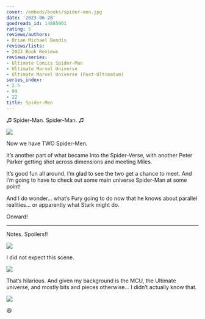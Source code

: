 ```yaml
---
cover: /embeds/books/spider-men.jpg
date: '2023-06-28'
goodreads_id: 14885901
rating: 5
reviews/authors:
- Brian Michael Bendis
reviews/lists:
- 2023 Book Reviews
reviews/series:
- Ultimate Comics Spider-Man
- Ultimate Marvel Universe
- Ultimate Marvel Universe (Post-Ultimatum)
series_index:
- 2.5
- 99
- 22
title: Spider-Men
---
```

♫ Spider-Man. Spider-Man. ♫

![](/embeds/books/attachments/spider-men-textbundle-3d6beb.png)

Now we have TWO Spider-Men. 

It’s another part of what became Into the Spider-Verse, with another Peter Parker getting shot across dimensions and meeting Miles. 

It’s good fun all around. I’m glad to see the two get a chance to meet. And I’m going to have to check out some main universe Spider-Man at some point!

And I do wonder… what’s Fury going to do now that he knows about parallel realities… or apparently what Stark might do. 

Onward!

<!--more-->

---



Notes. Spoilers!!

![](/embeds/books/attachments/spider-men-textbundle-039051.png)

I did not expect this scene. 

![](/embeds/books/attachments/spider-men-textbundle-c27e72.png)

That’s hilarious. And given my background is the MCU, the Ultimate universe, and mostly bits and pieces otherwise… I didn’t actually know that. 

![](/embeds/books/attachments/spider-men-textbundle-357d05.png)

😆


